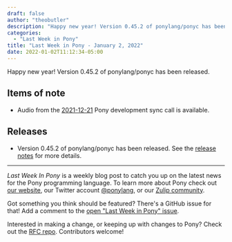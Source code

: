 ```yaml
---
draft: false
author: "theobutler"
description: "Happy new year! Version 0.45.2 of ponylang/ponyc has been released."
categories:
  - "Last Week in Pony"
title: "Last Week in Pony - January 2, 2022"
date: 2022-01-02T11:12:34-05:00
---
```


Happy new year! Version 0.45.2 of ponylang/ponyc has been released.

<!-- more -->

## Items of note

- Audio from the [2021-12-21](https://sync-recordings.ponylang.io/r/2021-12-21.m4a) Pony development sync call is available.

## Releases

- Version 0.45.2 of ponylang/ponyc has been released.
See the [release notes](https://github.com/ponylang/ponyc/releases/tag/0.45.2) for more details.

---

_Last Week In Pony_ is a weekly blog post to catch you up on the latest news for the Pony programming language. To learn more about Pony check out [our website](https://ponylang.io), our Twitter account [@ponylang](https://twitter.com/ponylang), or our [Zulip community](https://ponylang.zulipchat.com).

Got something you think should be featured? There's a GitHub issue for that! Add a comment to the [open "Last Week in Pony" issue](https://github.com/ponylang/ponylang.github.io/issues?q=is%3Aissue+is%3Aopen+label%3Alast-week-in-pony).

Interested in making a change, or keeping up with changes to Pony? Check out the [RFC repo](https://github.com/ponylang/rfcs). Contributors welcome!
